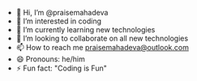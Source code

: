 - 👋 Hi, I’m @praisemahadeva
- 👀 I’m interested in coding
- 🌱 I’m currently learning new technologies
- 💞️ I’m looking to collaborate on all new technologies
- 📫 How to reach me praisemahadeva@outlook.com
- 😄 Pronouns: he/him
- ⚡ Fun fact: "Coding is Fun"

<!---
praisemahadeva/praisemahadeva is a ✨ special ✨ repository because its `README.md` (this file) appears on your GitHub profile.
You can click the Preview link to take a look at your changes.
--->
